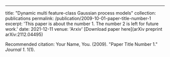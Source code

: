---
title: "Dynamic multi feature-class Gaussian process models"
collection: publications
permalink: /publication/2009-10-01-paper-title-number-1 
excerpt: 'This paper is about the number 1. The number 2 is left for future work.'
date: 2021-12-11
venue: 'Arxiv'
[Download paper here](arXiv preprint arXiv:2112.04495)

Recommended citation: Your Name, You. (2009). "Paper Title Number 1." <i>Journal 1</i>. 1(1).

